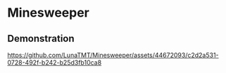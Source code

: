 # Minesweeper

## Demonstration

https://github.com/LunaTMT/Minesweeper/assets/44672093/c2d2a531-0728-492f-b242-b25d3fb10ca8

